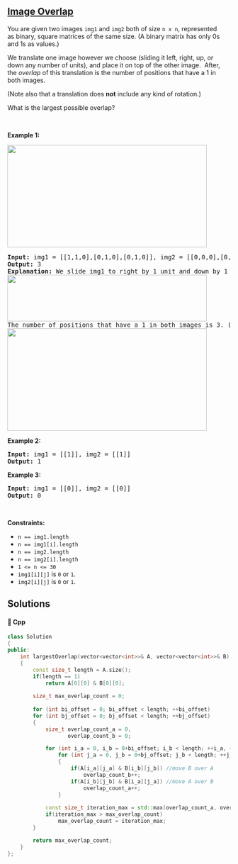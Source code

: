 ## [Image Overlap](https://leetcode.com/problems/image-overlap)

<p>You are given two images <code>img1</code> and <code>img2</code>&nbsp;both of size <code>n x n</code>, represented as&nbsp;binary, square matrices of the same size. (A binary matrix has only 0s and 1s as values.)</p>

<p>We translate one image however we choose (sliding it left, right, up, or down any number of units), and place it on top of the other image.&nbsp; After, the <em>overlap</em> of this translation is the number of positions that have a 1 in both images.</p>

<p>(Note also that a translation does <strong>not</strong> include any kind of rotation.)</p>

<p>What is the largest possible overlap?</p>

<p>&nbsp;</p>
<p><strong>Example 1:</strong></p>
<img alt="" src="https://assets.leetcode.com/uploads/2020/09/09/overlap1.jpg" style="width: 450px; height: 231px;" />
<pre>
<strong>Input:</strong> img1 = [[1,1,0],[0,1,0],[0,1,0]], img2 = [[0,0,0],[0,1,1],[0,0,1]]
<strong>Output:</strong> 3
<strong>Explanation:</strong> We slide img1 to right by 1 unit and down by 1 unit.
<img alt="" src="https://assets.leetcode.com/uploads/2020/09/09/overlap_step1.jpg" style="width: 450px; height: 105px;" />
The number of positions that have a 1 in both images is 3. (Shown in red)
<img alt="" src="https://assets.leetcode.com/uploads/2020/09/09/overlap_step2.jpg" style="width: 450px; height: 231px;" />
</pre>

<p><strong>Example 2:</strong></p>

<pre>
<strong>Input:</strong> img1 = [[1]], img2 = [[1]]
<strong>Output:</strong> 1
</pre>

<p><strong>Example 3:</strong></p>

<pre>
<strong>Input:</strong> img1 = [[0]], img2 = [[0]]
<strong>Output:</strong> 0
</pre>

<p>&nbsp;</p>
<p><strong>Constraints:</strong></p>

<ul>
	<li><code>n == img1.length</code></li>
	<li><code>n == img1[i].length</code></li>
	<li><code>n == img2.length </code></li>
	<li><code>n == img2[i].length</code></li>
	<li><code>1 &lt;= n &lt;= 30</code></li>
	<li><code>img1[i][j]</code> is <code>0</code> or <code>1</code>.</li>
	<li><code>img2[i][j]</code> is <code>0</code> or <code>1</code>.</li>
</ul>


## Solutions
#### 🧠 Cpp
```cpp
class Solution
{
public:
    int largestOverlap(vector<vector<int>>& A, vector<vector<int>>& B)
    {
        const size_t length = A.size();
        if(length == 1)
            return A[0][0] & B[0][0];
        
        size_t max_overlap_count = 0;
        
        for (int bi_offset = 0; bi_offset < length; ++bi_offset)
        for (int bj_offset = 0; bj_offset < length; ++bj_offset)
        {
            size_t overlap_count_a = 0,
                   overlap_count_b = 0;

            for (int i_a = 0, i_b = 0+bi_offset; i_b < length; ++i_a, ++i_b)
                for (int j_a = 0, j_b = 0+bj_offset; j_b < length; ++j_a, ++j_b)
                {
                    if(A[i_a][j_a] & B[i_b][j_b]) //move B over A
                        overlap_count_b++;
                    if(A[i_b][j_b] & B[i_a][j_a]) //move A over B
                        overlap_count_a++;
                }
            
            const size_t iteration_max = std::max(overlap_count_a, overlap_count_b);
            if(iteration_max > max_overlap_count)
                max_overlap_count = iteration_max;
        }

        return max_overlap_count;
    }
};
```
